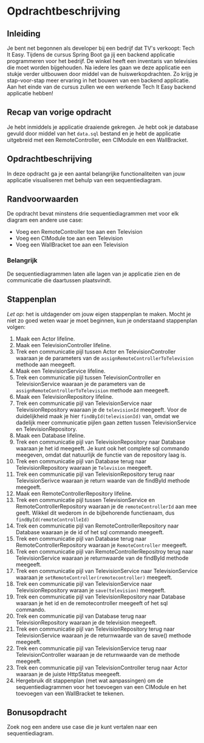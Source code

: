 # Opdrachtbeschrijving

## Inleiding

Je bent net begonnen als developer bij een bedrijf dat TV's verkoopt: Tech It Easy. Tijdens de cursus Spring Boot ga jij een backend applicatie programmeren voor het bedrijf. De winkel heeft een inventaris van televisies die moet worden bijgehouden. Na iedere les gaan we deze applicatie een stukje verder uitbouwen door middel van de huiswerkopdrachten. Zo krijg je stap-voor-stap meer ervaring in het bouwen van een backend applicatie. Aan het einde van de cursus zullen we een werkende Tech It Easy backend applicatie hebben!

## Recap van vorige opdracht

Je hebt inmiddels je applicatie draaiende gekregen. Je hebt ook je database gevuld door middel van het `data.sql` bestand en je hebt de applicatie uitgebreid met een RemoteController, een CIModule en een WallBracket.

## Opdrachtbeschrijving
In deze opdracht ga je een aantal belangrijke functionaliteiten van jouw applicatie visualiseren met behulp van een sequentiediagram.

## Randvoorwaarden

De opdracht bevat minstens drie sequentiediagrammen met voor elk diagram een andere use case:
- Voeg een RemoteController toe aan een Television
- Voeg een CIModule toe aan een Television
- Voeg een WallBracket toe aan een Television

### Belangrijk

De sequentiediagrammen laten alle lagen van je applicatie zien en de communicatie die daartussen plaatsvindt.

## Stappenplan

_Let op_: het is uitdagender om jouw eigen stappenplan te maken. Mocht je niet zo goed weten waar je moet beginnen, kun je onderstaand stappenplan volgen:

1. Maak een Actor lifeline.
2. Maak een TelevisionController lifeline.
3. Trek een communicatie pijl tussen Actor en TelevisionController waaraan je de parameters van de `assignRemoteControllerToTelevision` methode aan meegeeft.
4. Maak een TelevisionService lifeline.
5. Trek een communicatie pijl tussen TelevisionController en TelevisionService waaraan je de parameters van de `assignRemoteControllerToTelevision` methode aan meegeeft.
6. Maak een TelevisionRepository lifeline.
7. Trek een communicatie pijl van TelevisionService naar TelevisionRepository waaraan je de `televisionId` meegeeft. Voor de duidelijkheid maak je hier `findById(televisionId)` van, omdat we dadelijk meer communicatie pijlen gaan zetten tussen TelevisionService en TelevisionRepository.
8. Maak een Database lifeline.
9. Trek een communicatie pijl van TelevisionRepository naar Database waaraan je het id meegeeft. Je kunt ook het complete sql commando meegeven, omdat dat natuurlijk de functie van de repository laag is.
10. Trek een communicatie pijl van Database terug naar TelevisionRepository waaraan je `Television` meegeeft.
11. Trek een communicatie pijl van TelevisionRepository terug naar TelevisionSerivce waaraan je return waarde van de findById methode meegeeft.
12. Maak een RemoteControllerRepository lifeline.
13. Trek een communicatie pijl tussen TelevisionService en RemoteControllerRepository waaraan je de `remoteControllerId` aan mee geeft. Wikkel dit wederom in de bijbehorende functienaam, dus `findById(remoteControlleId)`
14. Trek een communicatie pijl van RemoteControllerRepository naar Database waaraan je de id of het sql commando meegeeft.
15. Trek een communicatie pijl van Database terug naar RemoteControllerRepository waaraan je `RemoteController` meegeeft.
16. Trek een communicatie pijl van RemoteControllerRepositroy terug naar TelevisionService waaraan je returnwaarde van de findById methode meegeeft.
17. Trek een communicatie pijl van TelevisionService naar TelevisionService waaraan je `setRemoteController(remotecontroller)` meegeeft.
18. Trek een communicatie pijl van TelevisionService naar TelevisionRepository waraan je `save(television)` meegeeft.
19. Trek een communicatie pijl van TelevisionRepository naar Database waaraan je het id en de remotecontroller meegeeft of het sql commando.
20. Trek een communicatie pijl van Database terug naar TelevisionRepository waaraan je de television meegeeft.
21. Trek een communicatie pijl van TelevisionRepository terug naar TelevisionService waaraan je de returnwaarde van de save() methode meegeeft.
22. Trek een communicatie pijl van TelevisionService terug naar TelevisionController waaraan je de returnwaarde van de methode meegeeft.
23. Trek een communicatie pijl van TelevisionController terug naar Actor waaraan je de juiste HttpStatus meegeeft.
24. Hergebruik dit stappenplan (met wat aanpassingen) om de sequentiediagrammen voor het toevoegen van een CIModule en het toevoegen van een WallBracket te tekenen.

## Bonusopdracht
Zoek nog een andere use case die je kunt vertalen naar een sequentiediagram.
